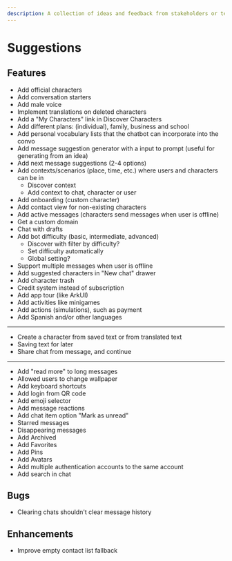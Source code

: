 ```yaml
---
description: A collection of ideas and feedback from stakeholders or team members.
---
```


# Suggestions

## Features

- Add official characters
- Add conversation starters
- Add male voice
- Implement translations on deleted characters
- Add a "My Characters" link in Discover Characters
- Add different plans: (individual), family, business and school
- Add personal vocabulary lists that the chatbot can incorporate into the convo
- Add message suggestion generator with a input to prompt (useful for generating from an idea)
- Add next message suggestions (2-4 options)
- Add contexts/scenarios (place, time, etc.) where users and characters can be in
  - Discover context
  - Add context to chat, character or user
- Add onboarding (custom character)
- Add contact view for non-existing characters
- Add active messages (characters send messages when user is offline)
- Get a custom domain
- Chat with drafts
- Add bot difficulty (basic, intermediate, advanced)
  - Discover with filter by difficulty?
  - Set difficulty automatically
  - Global setting?
- Support multiple messages when user is offline
- Add suggested characters in "New chat" drawer
- Add character trash
- Credit system instead of subscription
- Add app tour (like ArkUI)
- Add activities like minigames
- Add actions (simulations), such as payment
- Add Spanish and/or other languages
- ---
- Create a character from saved text or from translated text
- Saving text for later
- Share chat from message, and continue
- ---
- Add "read more" to long messages
- Allowed users to change wallpaper
- Add keyboard shortcuts
- Add login from QR code
- Add emoji selector
- Add message reactions
- Add chat item option "Mark as unread"
- Starred messages
- Disappearing messages
- Add Archived
- Add Favorites
- Add Pins
- Add Avatars
- Add multiple authentication accounts to the same account
- Add search in chat

## Bugs

- Clearing chats shouldn't clear message history

## Enhancements

- Improve empty contact list fallback
